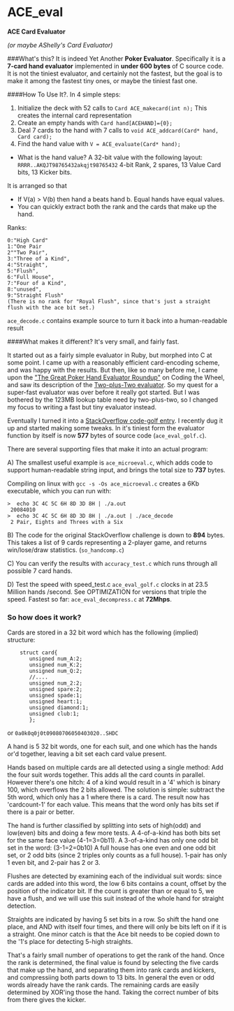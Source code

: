 ACE_eval
========


**ACE Card Evaluator**

*(or maybe AShelly's Card Evaluator)*




###What's this? 
It is indeed Yet Another **Poker Evaluator**. Specifically it is a **7-card hand evaluator** implemented in **under 600 bytes** of C source code.  It is not the tiniest evaluator, and certainly not the fastest, but the goal is to make it among the fastest tiny ones, or maybe the tiniest fast one.  

####How To Use It?.
In 4 simple steps:

1. Initialize the deck with 52 calls to `Card ACE_makecard(int n);` 
	This creates the internal card representation
2. Create an empty hands with `Card hand[ACEHAND]={0};`
3. Deal 7 cards to the hand with 7 calls to `void ACE_addcard(Card* hand, Card card);`
4. Find the hand value with `V = ACE_evaluate(Card* hand);`

- What is the hand value? 
	  A 32-bit value with the following layout:  
	  `RRRR..AKQJT98765432akqjt98765432`
          4-bit Rank, 2 spares, 13 Value Card bits, 13 Kicker bits.

It is arranged so that 

*  If V(a) > V(b) then hand a beats hand b.  Equal hands have equal values.
*  You can quickly extract both the rank and the cards that make up the hand.

Ranks:

    0:"High Card"
    1:"One Pair
    2""Two Pair",
    3:"Three of a Kind",
    4:"Straight",
    5:"Flush",
    6:"Full House",
    7:"Four of a Kind",
    8:"unused",
    9:"Straight Flush"  
    (There is no rank for "Royal Flush", since that's just a straight flush with the ace bit set.)

`ace_decode.c` contains example source to turn it back into a human-readable result

####What makes it different?
  It's very small, and fairly fast.

  It started out as a fairly simple evaluator in Ruby, but morphed into C at some point.  I came up with a reasonably efficient card-encoding scheme, and was happy with the results.  But then, like so many before me, I came upon the ["The Great Poker Hand Evaluator Roundup"](http://www.codingthewheel.com/archives/poker-hand-evaluator-roundup/) on Coding the Wheel, and saw its description of the [Two-plus-Two evaluator](http://archives1.twoplustwo.com/showflat.php?Cat=0&Number=8513906&page=0&fpart=1&vc=1).  So my quest for a super-fast evaluator was over before it really got started.   But I was bothered by the 123MB lookup table need by two-plus-two, so I changed my focus to writing a fast but tiny evaluator instead.

Eventually I turned it into a [StackOverflow code-golf entry](http://stackoverflow.com/a/3392025/10396). I recently dug it up and started making some tweaks. In it's tiniest form the evaluator function by itself is now **577** bytes of source code (`ace_eval_golf.c`).

There are several supporting files that make it into an actual program:

A) The smallest useful example is `ace_microeval.c`, which adds code to support human-readable string input, and brings the total size to **737** bytes. 

Compiling on linux with `gcc -s -Os ace_microeval.c` creates a 6Kb executable, which you can run with:

    >  echo 3C 4C 5C 6H 8D 3D 8H | ./a.out
     20084010
    >  echo 3C 4C 5C 6H 8D 3D 8H | ./a.out | ./ace_decode
     2 Pair, Eights and Threes with a Six


B) The code for the original StackOverflow challenge is down to **894** bytes.  This takes a list of 9 cards representing a 2-player game, and returns win/lose/draw statistics. (`so_handcomp.c`)

C) You can verify the results with `accuracy_test.c` which runs through all possible 7 card hands.

D) Test the speed with speed_test.c
   `ace_eval_golf.c` clocks in at 23.5 Million hands /second.
   See OPTIMIZATION for versions that triple the speed. 
   Fastest so far: `ace_eval_decompress.c` at **72Mhps**.



### So how does it work?
Cards are stored in a 32 bit word which has the following (implied) structure:

````
    struct card{
       unsigned num_A:2;
       unsigned num_K:2;
       unsigned num_Q:2;
       //....
       unsigned num_2:2;
       unsigned spare:2;
       unsigned spade:1;
       unsigned heart:1;
       unsigned diamond:1;
       unsigned club:1;
       };
````
or  `0a0k0q0j0t09080706050403020..SHDC`

A hand is 5 32 bit words, one for each suit, and one which has the hands or'd together, leaving a bit set each card value present.

Hands based on multiple cards are all detected using a single method:  Add the four suit words together.  This adds all the card counts in parallel.  However there's one hitch: 4 of a kind would result in a '4' which is binary 100, which overflows the 2 bits allowed.  The solution is simple: subtract the 5th word, which only has a 1 where there is a card. The result now has 'cardcount-1' for each value.  This means that the word only has bits set if there is a pair or better.

The hand is further classified by splitting into sets of high(odd) and low(even) bits and doing a few more tests. A 4-of-a-kind has both bits set for the same face value (4-1=3=0b11).  A 3-of-a-kind has only one odd bit set in the word: (3-1=2=0b10) A full house has one even and one odd bit set, or 2 odd bits (since 2 triples only counts as a full house). 1-pair has only 1 even bit, and 2-pair has 2 or 3.

Flushes are detected by examining each of the individual suit words: since cards are added into this word, the low 6 bits contains a count, offset by the position of the indicator bit. If the count is greater than or equal to  5, we have a flush, and we will use this suit instead of the whole hand for straight detection.  

Straights are indicated by having 5 set bits in a row. So shift the hand one place, and AND with itself four times, and there will only be bits left on if it is a straight.  One minor catch is that the Ace bit needs to be copied down to the '1's place for detecting 5-high straights.

That's a fairly small number of operations to get the rank of the hand.  Once the rank is determined, the final value is found by selecting the five cards that make up the hand, and separating them into rank cards and kickers, and compressiing both parts down to 13 bits.  In general the even or odd words already have the rank cards. The remaining cards are easily determined by XOR'ing those the hand. Taking the correct number of bits from there gives the kicker. 






